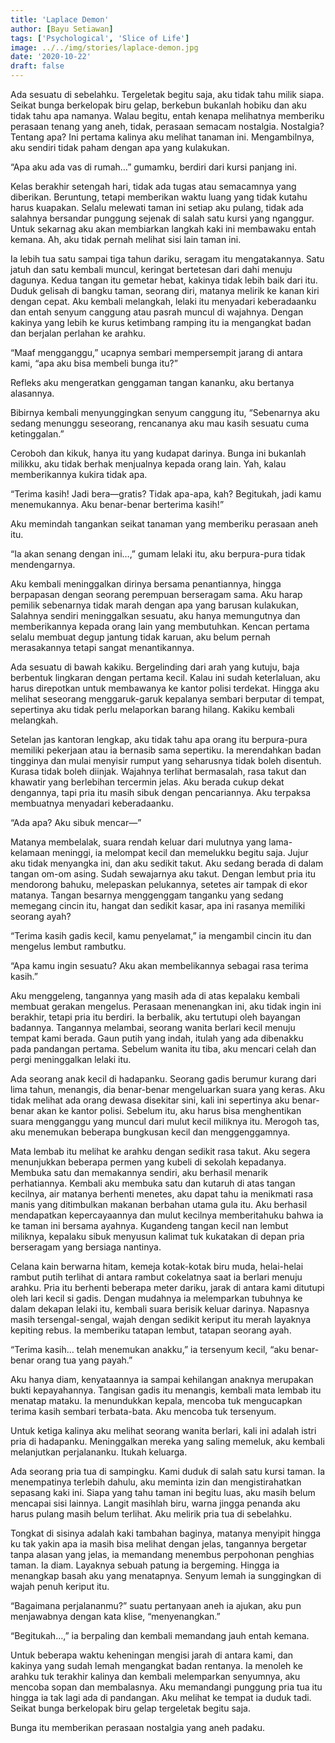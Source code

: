 ```yaml
---
title: 'Laplace Demon'
author: [Bayu Setiawan]
tags: ['Psychological', 'Slice of Life']
image: ../../img/stories/laplace-demon.jpg
date: '2020-10-22'
draft: false
---
```


Ada sesuatu di sebelahku. Tergeletak begitu saja, aku tidak tahu milik siapa. Seikat bunga berkelopak biru gelap, berkebun bukanlah hobiku dan aku tidak tahu apa namanya. Walau begitu, entah kenapa melihatnya memberiku perasaan tenang yang aneh, tidak, perasaan semacam nostalgia. Nostalgia? Tentang apa? Ini pertama kalinya aku melihat tanaman ini. Mengambilnya, aku sendiri tidak paham dengan apa yang kulakukan.

“Apa aku ada vas di rumah…” gumamku, berdiri dari kursi panjang ini.

Kelas berakhir setengah hari, tidak ada tugas atau semacamnya yang diberikan. Beruntung, tetapi memberikan waktu luang yang tidak kutahu harus kuapakan. Selalu melewati taman ini setiap aku pulang, tidak ada salahnya bersandar punggung sejenak di salah satu kursi yang nganggur. Untuk sekarnag aku akan membiarkan langkah kaki ini membawaku entah kemana. Ah, aku tidak pernah melihat sisi lain taman ini.

Ia lebih tua satu sampai tiga tahun dariku, seragam itu mengatakannya. Satu jatuh dan satu kembali muncul, keringat bertetesan dari dahi menuju dagunya. Kedua tangan itu gemetar hebat, kakinya tidak lebih baik dari itu. Duduk gelisah di bangku taman, seorang diri, matanya melirik ke kanan kiri dengan cepat. Aku kembali melangkah, lelaki itu menyadari keberadaanku dan entah senyum canggung atau pasrah muncul di wajahnya. Dengan kakinya yang lebih ke kurus ketimbang ramping itu ia mengangkat badan dan berjalan perlahan ke arahku.

“Maaf mengganggu,” ucapnya sembari mempersempit jarang di antara kami, “apa aku bisa membeli bunga itu?”

Refleks aku mengeratkan genggaman tangan kananku, aku bertanya alasannya.

Bibirnya kembali menyunggingkan senyum canggung itu, “Sebenarnya aku sedang menunggu seseorang, rencananya aku mau kasih sesuatu cuma ketinggalan.”

Ceroboh dan kikuk, hanya itu yang kudapat darinya. Bunga ini bukanlah milikku, aku tidak berhak menjualnya kepada orang lain. Yah, kalau memberikannya kukira tidak apa.

“Terima kasih! Jadi bera—gratis? Tidak apa-apa, kah? Begitukah, jadi kamu menemukannya. Aku benar-benar berterima kasih!”

Aku memindah tangankan seikat tanaman yang memberiku perasaan aneh itu.

“Ia akan senang dengan ini…,” gumam lelaki itu, aku berpura-pura tidak mendengarnya.

Aku kembali meninggalkan dirinya bersama penantiannya, hingga berpapasan dengan seorang perempuan berseragam sama. Aku harap pemilik sebenarnya tidak marah dengan apa yang barusan kulakukan, Salahnya sendiri meninggalkan sesuatu, aku hanya memungutnya dan memberikannya kepada orang lain yang membutuhkan. Kencan pertama selalu membuat degup jantung tidak karuan, aku belum pernah merasakannya tetapi sangat menantikannya.

Ada sesuatu di bawah kakiku. Bergelinding dari arah yang kutuju, baja berbentuk lingkaran dengan pertama kecil. Kalau ini sudah keterlaluan, aku harus direpotkan untuk membawanya ke kantor polisi terdekat. Hingga aku melihat seseorang menggaruk-garuk kepalanya sembari berputar di tempat, sepertinya aku tidak perlu melaporkan barang hilang. Kakiku kembali melangkah.

Setelan jas kantoran lengkap, aku tidak tahu apa orang itu berpura-pura memiliki pekerjaan atau ia bernasib sama sepertiku. Ia merendahkan badan tingginya dan mulai menyisir rumput yang seharusnya tidak boleh disentuh. Kurasa tidak boleh diinjak. Wajahnya terlihat bermasalah, rasa takut dan khawatir yang berlebihan tercermin jelas. Aku berada cukup dekat dengannya, tapi pria itu masih sibuk dengan pencariannya. Aku terpaksa membuatnya menyadari keberadaanku.

“Ada apa? Aku sibuk mencar—”

Matanya membelalak, suara rendah keluar dari mulutnya yang lama-kelamaan meninggi, ia melompat kecil dan memelukku begitu saja. Jujur aku tidak menyangka ini, dan aku sedikit takut. Aku sedang berada di dalam tangan om-om asing. Sudah sewajarnya aku takut. Dengan lembut pria itu mendorong bahuku, melepaskan pelukannya, setetes air tampak di ekor matanya. Tangan besarnya menggenggam tanganku yang sedang memegang cincin itu, hangat dan sedikit kasar, apa ini rasanya memiliki seorang ayah?

“Terima kasih gadis kecil, kamu penyelamat,” ia mengambil cincin itu dan mengelus lembut rambutku.

“Apa kamu ingin sesuatu? Aku akan membelikannya sebagai rasa terima kasih.”

Aku menggeleng, tangannya yang masih ada di atas kepalaku kembali membuat gerakan mengelus. Perasaan menenangkan ini, aku tidak ingin ini berakhir, tetapi pria itu berdiri. Ia berbalik, aku tertutupi oleh bayangan badannya. Tangannya melambai, seorang wanita berlari kecil menuju tempat kami berada. Gaun putih yang indah, itulah yang ada dibenakku pada pandangan pertama. Sebelum wanita itu tiba, aku mencari celah dan pergi meninggalkan lelaki itu.

Ada seorang anak kecil di hadapanku. Seorang gadis berumur kurang dari lima tahun, menangis, dia benar-benar mengeluarkan suara yang keras. Aku tidak melihat ada orang dewasa disekitar sini, kali ini sepertinya aku benar-benar akan ke kantor polisi. Sebelum itu, aku harus bisa menghentikan suara mengganggu yang muncul dari mulut kecil miliknya itu. Merogoh tas, aku menemukan beberapa bungkusan kecil dan menggenggamnya.

Mata lembab itu melihat ke arahku dengan sedikit rasa takut. Aku segera menunjukkan beberapa permen yang kubeli di sekolah kepadanya. Membuka satu dan memakannya sendiri, aku berhasil menarik perhatiannya. Kembali aku membuka satu dan kutaruh di atas tangan kecilnya, air matanya berhenti menetes, aku dapat tahu ia menikmati rasa manis yang ditimbulkan makanan berbahan utama gula itu. Aku berhasil mendapatkan kepercayaannya dan mulut kecilnya memberitahuku bahwa ia ke taman ini bersama ayahnya. Kugandeng tangan kecil nan lembut miliknya, kepalaku sibuk menyusun kalimat tuk kukatakan di depan pria berseragam yang bersiaga nantinya.

Celana kain berwarna hitam, kemeja kotak-kotak biru muda, helai-helai rambut putih terlihat di antara rambut cokelatnya saat ia berlari menuju arahku. Pria itu berhenti beberapa meter dariku, jarak di antara kami ditutupi oleh lari kecil si gadis. Dengan mudahnya ia melemparkan tubuhnya ke dalam dekapan lelaki itu, kembali suara berisik keluar darinya. Napasnya masih tersengal-sengal, wajah dengan sedikit keriput itu merah layaknya kepiting rebus. Ia memberiku tatapan lembut, tatapan seorang ayah.

“Terima kasih… telah menemukan anakku,” ia tersenyum kecil, “aku benar-benar orang tua yang payah.”

Aku hanya diam, kenyataannya ia sampai kehilangan anaknya merupakan bukti kepayahannya. Tangisan gadis itu menangis, kembali mata lembab itu menatap mataku. Ia menundukkan kepala, mencoba tuk mengucapkan terima kasih sembari terbata-bata. Aku mencoba tuk tersenyum.

Untuk ketiga kalinya aku melihat seorang wanita berlari, kali ini adalah istri pria di hadapanku. Meninggalkan mereka yang saling memeluk, aku kembali melanjutkan perjalananku. Itukah keluarga.

Ada seorang pria tua di sampingku. Kami duduk di salah satu kursi taman. Ia menempatinya terlebih dahulu, aku meminta izin dan mengistirahatkan sepasang kaki ini. Siapa yang tahu taman ini begitu luas, aku masih belum mencapai sisi lainnya. Langit masihlah biru, warna jingga penanda aku harus pulang masih belum terlihat. Aku melirik pria tua di sebelahku.

Tongkat di sisinya adalah kaki tambahan baginya, matanya menyipit hingga ku tak yakin apa ia masih bisa melihat dengan jelas, tangannya bergetar tanpa alasan yang jelas, ia memandang menembus perpohonan penghias taman. Ia diam. Layaknya sebuah patung ia bergeming. Hingga ia menangkap basah aku yang menatapnya. Senyum lemah ia sunggingkan di wajah penuh keriput itu.

“Bagaimana perjalananmu?” suatu pertanyaan aneh ia ajukan, aku pun menjawabnya dengan kata klise, “menyenangkan.”

“Begitukah…,” ia berpaling dan kembali memandang jauh entah kemana. 

Untuk beberapa waktu keheningan mengisi jarah di antara kami, dan kakinya yang sudah lemah mengangkat badan rentanya. Ia menoleh ke arahku tuk terakhir kalinya dan kembali melemparkan senyumnya, aku mencoba sopan dan membalasnya. Aku memandangi punggung pria tua itu hingga ia tak lagi ada di pandangan. Aku melihat ke tempat ia duduk tadi. Seikat bunga berkelopak biru gelap tergeletak begitu saja.

Bunga itu memberikan perasaan nostalgia yang aneh padaku.
